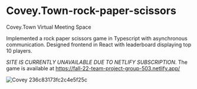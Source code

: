 # Covey.Town-rock-paper-scissors
Covey.Town Virtual Meeting Space 

Implemented a rock paper scissors game in Typescript with asynchronous communication.
Designed frontend in React with leaderboard displaying top 10 players.


*SITE IS  CURRENTLY UNAVAILABLE DUE TO NETLIFY SUBSCRIPTION*.
The game is available at https://fall-22-team-project-group-503.netlify.app/

![Covey 236c83173fc2c4e5f25c](https://github.com/user-attachments/assets/e11f4fed-fa3e-4e78-a71e-d855f65827de)
